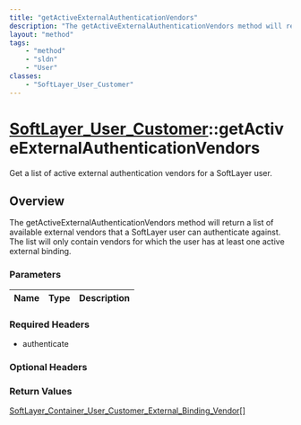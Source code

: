 ```yaml
---
title: "getActiveExternalAuthenticationVendors"
description: "The getActiveExternalAuthenticationVendors method will return a list of available external vendors that a SoftLayer user... "
layout: "method"
tags:
    - "method"
    - "sldn"
    - "User"
classes:
    - "SoftLayer_User_Customer"
---
```

# [SoftLayer_User_Customer](/reference/services/SoftLayer_User_Customer)::getActiveExternalAuthenticationVendors

Get a list of active external authentication vendors for a SoftLayer user.


## Overview 
The getActiveExternalAuthenticationVendors method will return a list of available external vendors that a SoftLayer user can authenticate against.  The list will only contain vendors for which the user has at least one active external binding. 

### Parameters 
|Name | Type | Description |
| --- | --- | --- |


### Required Headers
* authenticate

### Optional Headers

### Return Values
<a href='/reference/datatypes/SoftLayer_Container_User_Customer_External_Binding_Vendor'>SoftLayer_Container_User_Customer_External_Binding_Vendor[] </a>

